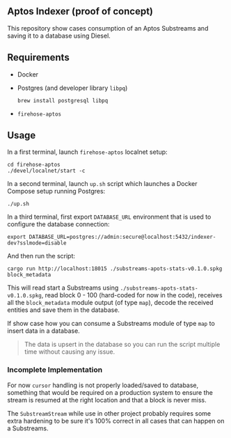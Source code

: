 ## Aptos Indexer (proof of concept)

This repository show cases consumption of an Aptos Substreams and saving it to a database using Diesel.

## Requirements

- Docker
- Postgres (and developer library `libpq`)

   ```
   brew install postgresql libpq
   ```

- `firehose-aptos`

## Usage

In a first terminal, launch `firehose-aptos` localnet setup:

```
cd firehose-aptos
./devel/localnet/start -c
```

In a second terminal, launch `up.sh` script which launches a Docker Compose setup running Postgres:

```
./up.sh
```

In a third terminal, first export `DATABASE_URL` environment that is used to configure the database connection:

```
export DATABASE_URL=postgres://admin:secure@localhost:5432/indexer-dev?sslmode=disable
```

And then run the script:

```
cargo run http://localhost:18015 ./substreams-apots-stats-v0.1.0.spkg block_metadata
```

This will read start a Substreams using `./substreams-apots-stats-v0.1.0.spkg`, read block 0 - 100 (hard-coded for now in the code), receives all the `block_metadata` module output (of type `map`), decode the received entities and save them in the database.

If show case how you can consume a Substreams module of type `map` to insert data in a database.

> The data is upsert in the database so you can run the script multiple time without causing any issue.

### Incomplete Implementation

For now `cursor` handling is not properly loaded/saved to database, something that would be required on a production system to ensure the stream is resumed at the right location and that a block is never miss.

The `SubstreamStream` while use in other project probably requires some extra hardening to be sure it's 100% correct in all cases that can happen on a Substreams.
